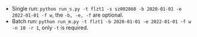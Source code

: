 * Single run: `python run_s.py -t flzt1 -s sz002868 -b 2020-01-01 -e 2022-01-01 -f w`, the `-b, -e, -f` are optional.
* Batch run: `python run_m.py -t flzt1 -b 2020-01-01 -e 2022-01-01 -f w -n 10 -r 1`, only `-t` is required.